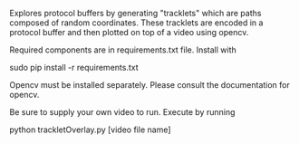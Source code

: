 Explores protocol buffers by generating "tracklets" which are paths composed of random coordinates. These tracklets are encoded in a protocol buffer and then plotted on top of a video using opencv.

Required components are in requirements.txt file. Install with

sudo pip install -r requirements.txt

Opencv must be installed separately. Please consult the documentation for opencv.

Be sure to supply your own video to run.
Execute by running

python trackletOverlay.py [video file name]
